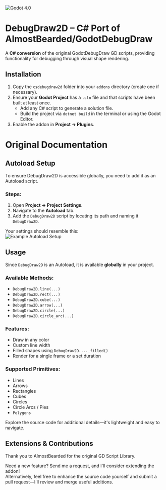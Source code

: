 ![Godot 4.0](https://img.shields.io/badge/Godot-v4.0-%23478cbf?logo=godot-engine&logoColor=white)  

# DebugDraw2D – C# Port of AlmostBearded/GodotDebugDraw  

A **C# conversion** of the original GodotDebugDraw GD scripts, providing functionality for debugging through visual shape rendering.

## Installation  

1. Copy the `csdebugdraw2d` folder into your `addons` directory (create one if necessary).  
2. Ensure your **Godot Project** has a `.sln` file and that scripts have been built at least once.  
   - Add any C# script to generate a solution file.  
   - Build the project via `dotnet build` in the terminal or using the Godot Editor.  
3. Enable the addon in **Project → Plugins**.

# Original Documentation

## Autoload Setup  

To ensure DebugDraw2D is accessible globally, you need to add it as an Autoload script.  

### Steps:  
1. Open **Project → Project Settings**.  
2. Navigate to the **Autoload** tab.  
3. Add the `DebugDraw2D` script by locating its path and naming it `DebugDraw2D`.  

Your settings should resemble this:  
![Example Autoload Setup](https://i.imgur.com/31EuOoz.png)  

## Usage  

Since `DebugDraw2D` is an Autoload, it is available **globally** in your project.  

### Available Methods:  
- `DebugDraw2D.line(...)`  
- `DebugDraw2D.rect(...)`  
- `DebugDraw2D.cube(...)`  
- `DebugDraw2D.arrow(...)`  
- `DebugDraw2D.circle(...)`  
- `DebugDraw2D.circle_arc(...)`  

### Features:  
- Draw in any color  
- Custom line width  
- Filled shapes using `DebugDraw2D...._filled()`  
- Render for a single frame or a set duration  

### Supported Primitives:  
- Lines  
- Arrows  
- Rectangles  
- Cubes  
- Circles  
- Circle Arcs / Pies
- `Polygons` 

Explore the source code for additional details—it's lightweight and easy to navigate.  

## Extensions & Contributions

Thank you to AlmostBearded for the original GD Script Library.

Need a new feature? Send me a request, and I'll consider extending the addon!  
Alternatively, feel free to enhance the source code yourself and submit a pull request—I'll review and merge useful additions.  

